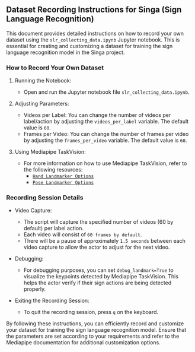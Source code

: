 ## Dataset Recording Instructions for Singa (Sign Language Recognition)

This document provides detailed instructions on how to record your own dataset using the `slr_collecting_data.ipynb` Jupyter notebook. This is essential for creating and customizing a dataset for training the sign language recognition model in the Singa project.

### How to Record Your Own Dataset

1. Running the Notebook:
    - Open and run the Jupyter notebook file `slr_collecting_data.ipynb`.

2. Adjusting Parameters:
    - Videos per Label: You can change the number of videos per label/action by adjusting the `videos_per_label` variable. The default value is `60`.
    - Frames per Video: You can change the number of frames per video by adjusting the `frames_per_video` variable. The default value is `60`.

3. Using Mediapipe TaskVision:
    - For more information on how to use Mediapipe TaskVision, refer to the following resources:
        - [`Hand Landmarker Options`](https://ai.google.dev/edge/mediapipe/solutions/vision/hand_landmarker)
        - [`Pose Landmarker Options`](https://ai.google.dev/edge/mediapipe/solutions/vision/pose_landmarker)


### Recording Session Details

- Video Capture:
    - The script will capture the specified number of videos (60 by default) per label action.
    - Each video will consist of `60 frames by default`.
    - There will be a pause of approximately `1.5 seconds` between each video capture to allow the actor to adjust for the next video.

- Debugging:
    - For debugging purposes, you can set `debug_landmark=True` to visualize the keypoints detected by Mediapipe TaskVision. This helps the actor verify if their sign actions are being detected properly.

- Exiting the Recording Session:
    - To quit the recording session, press `q` on the keyboard.

By following these instructions, you can efficiently record and customize your dataset for training the sign language recognition model. Ensure that the parameters are set according to your requirements and refer to the Mediapipe documentation for additional customization options.
